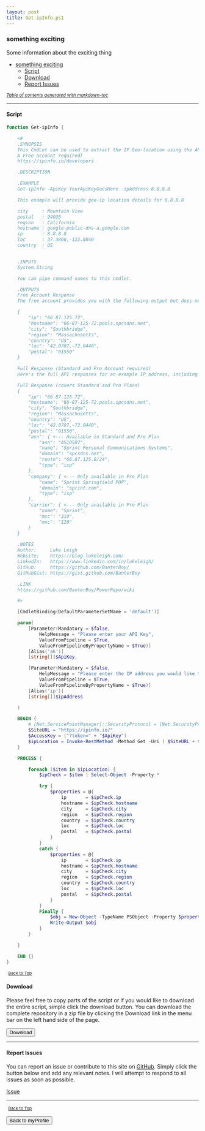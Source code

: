 ```yaml
---
layout: post
title: Get-ipInfo.ps1
---
```


### something exciting

Some information about the exciting thing

- [something exciting](#something-exciting)
  - [Script](#script)
  - [Download](#download)
  - [Report Issues](#report-issues)

<small><i><a href='http://ecotrust-canada.github.io/markdown-toc/'>Table of contents generated with markdown-toc</a></i></small>

---

#### Script

```powershell
function Get-ipInfo {

    <#
    .SYNOPSIS
    This CmdLet can be used to extract the IP Geo-location using the API from https://ipinfo.io
    A Free account required)
    https://ipinfo.io/developers

    .DESCRIPTION

    .EXAMPLE
    Get-ipInfo -ApiKey YourApiKeyGoesHere -ipAddress 8.8.8.8

    This example will provide geo-ip location details for 8.8.8.8

    city     : Mountain View
    postal   : 94035
    region   : California
    hostname : google-public-dns-a.google.com
    ip       : 8.8.8.8
    loc      : 37.3860,-122.0840
    country  : US


    .INPUTS
    System.String

    You can pipe command names to this cmdlet.

    .OUTPUTS
    Free Account Response
    The free account provides you with the following output but does not include the additional details from the Full Response

    {
        "ip": "66.87.125.72",
        "hostname": "66-87-125-72.pools.spcsdns.net",
        "city": "Southbridge",
        "region": "Massachusetts",
        "country": "US",
        "loc": "42.0707,-72.0440",
        "postal": "01550"
    }

    Full Response (Standard and Pro Account required)
    Here's the full API responses for an example IP address, including the asn object that's included in the standard plan, and the company and carrier objects that are included in the pro plan. If you're on the free or basic plan these additional objects won't be included in the response.

    Full Response (covers Standard and Pro Plans)
    {
        "ip": "66.87.125.72",
        "hostname": "66-87-125-72.pools.spcsdns.net",
        "city": "Southbridge",
        "region": "Massachusetts",
        "country": "US",
        "loc": "42.0707,-72.0440",
        "postal": "01550",
        "asn": { <--- Available in Standard and Pro Plan
            "asn": "AS10507",
            "name": "Sprint Personal Communications Systems",
            "domain": "spcsdns.net",
            "route": "66.87.125.0/24",
            "type": "isp"
        },
        "company": { <--- Only available in Pro Plan
            "name": "Sprint Springfield POP",
            "domain": "sprint.com",
            "type": "isp"
        },
        "carrier": { <--- Only available in Pro Plan
            "name": "Sprint",
            "mcc": "310",
            "mnc": "120"
        }
    }

    .NOTES
    Author:     Luke Leigh
    Website:    https://blog.lukeleigh.com/
    LinkedIn:   https://www.linkedin.com/in/lukeleigh/
    GitHub:     https://github.com/BanterBoy/
    GitHubGist: https://gist.github.com/BanterBoy

    .LINK
    https://github.com/BanterBoy/PowerRepo/wiki

    #>

    [CmdletBinding(DefaultParameterSetName = 'default')]

    param(
        [Parameter(Mandatory = $false,
            HelpMessage = "Please enter your API Key",
            ValueFromPipeline = $True,
            ValueFromPipelineByPropertyName = $True)]
        [Alias('ak')]
        [string[]]$ApiKey,

        [Parameter(Mandatory = $false,
            HelpMessage = "Please enter the IP address you would like to check",
            ValueFromPipeline = $True,
            ValueFromPipelineByPropertyName = $True)]
        [Alias('ip')]
        [string[]]$ipAddress

    )

    BEGIN {
        # [Net.ServicePointManager]::SecurityProtocol = [Net.SecurityProtocolType]::Tls12
        $SiteURL = "https://ipinfo.io/"
        $AccessKey = ("?token=" + "$ApiKey")
        $ipLocation = Invoke-RestMethod -Method Get -Uri ( $SiteURL + $ipAddress + $AccessKey )
    }

    PROCESS {

        foreach ($item in $ipLocation) {
            $ipCheck = $item | Select-Object -Property *

            try {
                $properties = @{
                    ip       = $ipCheck.ip
                    hostname = $ipCheck.hostname
                    city     = $ipCheck.city
                    region   = $ipCheck.region
                    country  = $ipCheck.country
                    loc      = $ipCheck.loc
                    postal   = $ipCheck.postal
                }
            }
            catch {
                $properties = @{
                    ip       = $ipCheck.ip
                    hostname = $ipCheck.hostname
                    city     = $ipCheck.city
                    region   = $ipCheck.region
                    country  = $ipCheck.country
                    loc      = $ipCheck.loc
                    postal   = $ipCheck.postal
                }
            }
            Finally {
                $obj = New-Object -TypeName PSObject -Property $properties
                Write-Output $obj
            }
        }

    }

    END {}
}
```

<span style="font-size:11px;"><a href="#"><i class="fas fa-caret-up" aria-hidden="true" style="color: white; margin-right:5px;"></i>Back to Top</a></span>

#### Download

Please feel free to copy parts of the script or if you would like to download the entire script, simple click the download button. You can download the complete repository in a zip file by clicking the Download link in the menu bar on the left hand side of the page.

<button class="btn" type="submit" onclick="window.open('http://agamar.domain.leigh-services.com:4000/powershell/functions/myProfile/Get-ipInfo.ps1')">
    <i class="fa fa-cloud-download-alt">
    </i>
        Download
</button>

---

#### Report Issues

You can report an issue or contribute to this site on <a href="https://github.com/BanterBoy/scripts-blog/issues">GitHub</a>. Simply click the button below and add any relevant notes. I will attempt to respond to all issues as soon as possible.

<!-- Place this tag where you want the button to render. -->

<a class="github-button" href="https://github.com/BanterBoy/scripts-blog/issues/new?title=Get-ipInfo.ps1&body=There is a problem with this function. Please find details below." data-show-count="true" aria-label="Issue BanterBoy/scripts-blog on GitHub">Issue</a>

---

<span style="font-size:11px;"><a href="#"><i class="fas fa-caret-up" aria-hidden="true" style="color: white; margin-right:5px;"></i>Back to Top</a></span>

<a href="/menu/_pages/myProfile.html">
    <button class="btn">
        <i class='fas fa-reply'>
        </i>
            Back to myProfile
    </button>
</a>

[1]: http://ecotrust-canada.github.io/markdown-toc
[2]: https://github.com/googlearchive/code-prettify
